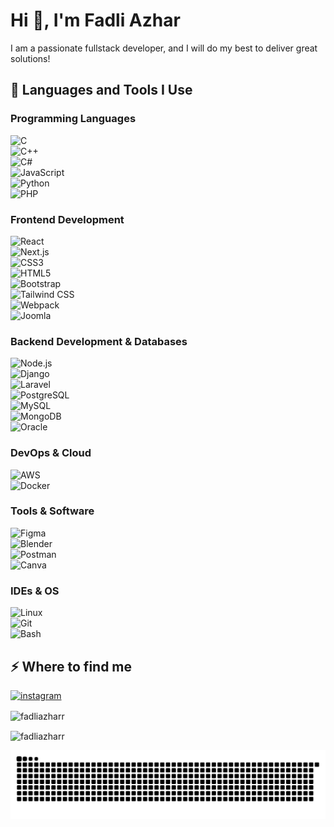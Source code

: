
<h1>Hi 👋, I'm Fadli Azhar</h1>
<p>I am a passionate fullstack developer, and I will do my best to deliver great solutions!</p>
<h2>🚀 Languages and Tools I Use</h2>

### Programming Languages  
![C](https://img.shields.io/badge/C-00599C?style=for-the-badge&logo=c&logoColor=white)  
![C++](https://img.shields.io/badge/C++-00599C?style=for-the-badge&logo=c%2B%2B&logoColor=white)  
![C#](https://img.shields.io/badge/C%23-239120?style=for-the-badge&logo=c-sharp&logoColor=white)  
![JavaScript](https://img.shields.io/badge/JavaScript-F7DF1E?style=for-the-badge&logo=javascript&logoColor=black)  
![Python](https://img.shields.io/badge/Python-3776AB?style=for-the-badge&logo=python&logoColor=white)  
![PHP](https://img.shields.io/badge/PHP-777BB4?style=for-the-badge&logo=php&logoColor=white)  

### Frontend Development  
![React](https://img.shields.io/badge/React-61DAFB?style=for-the-badge&logo=react&logoColor=black)  
![Next.js](https://img.shields.io/badge/Next.js-000000?style=for-the-badge&logo=next.js&logoColor=white)  
![CSS3](https://img.shields.io/badge/CSS3-1572B6?style=for-the-badge&logo=css3&logoColor=white)  
![HTML5](https://img.shields.io/badge/HTML5-E34F26?style=for-the-badge&logo=html5&logoColor=white)  
![Bootstrap](https://img.shields.io/badge/Bootstrap-7952B3?style=for-the-badge&logo=bootstrap&logoColor=white)  
![Tailwind CSS](https://img.shields.io/badge/TailwindCSS-06B6D4?style=for-the-badge&logo=tailwindcss&logoColor=white)  
![Webpack](https://img.shields.io/badge/Webpack-8DD6F9?style=for-the-badge&logo=webpack&logoColor=black)  
![Joomla](https://img.shields.io/badge/Joomla-5091CD?style=for-the-badge&logo=joomla&logoColor=white)  

### Backend Development & Databases  
![Node.js](https://img.shields.io/badge/Node.js-339933?style=for-the-badge&logo=nodedotjs&logoColor=white)  
![Django](https://img.shields.io/badge/Django-092E20?style=for-the-badge&logo=django&logoColor=white)  
![Laravel](https://img.shields.io/badge/Laravel-FF2D20?style=for-the-badge&logo=laravel&logoColor=white)  
![PostgreSQL](https://img.shields.io/badge/PostgreSQL-336791?style=for-the-badge&logo=postgresql&logoColor=white)  
![MySQL](https://img.shields.io/badge/MySQL-4479A1?style=for-the-badge&logo=mysql&logoColor=white)  
![MongoDB](https://img.shields.io/badge/MongoDB-47A248?style=for-the-badge&logo=mongodb&logoColor=white)  
![Oracle](https://img.shields.io/badge/Oracle-F80000?style=for-the-badge&logo=oracle&logoColor=white)  

### DevOps & Cloud  
![AWS](https://img.shields.io/badge/AWS-232F3E?style=for-the-badge&logo=amazon-aws&logoColor=white)  
![Docker](https://img.shields.io/badge/Docker-2496ED?style=for-the-badge&logo=docker&logoColor=white)  

### Tools & Software  
![Figma](https://img.shields.io/badge/Figma-F24E1E?style=for-the-badge&logo=figma&logoColor=white)  
![Blender](https://img.shields.io/badge/Blender-F5792A?style=for-the-badge&logo=blender&logoColor=white)  
![Postman](https://img.shields.io/badge/Postman-FF6C37?style=for-the-badge&logo=postman&logoColor=white)  
![Canva](https://img.shields.io/badge/Canva-00C4CC?style=for-the-badge&logo=canva&logoColor=white)  

### IDEs & OS  
![Linux](https://img.shields.io/badge/Linux-FCC624?style=for-the-badge&logo=linux&logoColor=black)  
![Git](https://img.shields.io/badge/Git-F05032?style=for-the-badge&logo=git&logoColor=white)  
![Bash](https://img.shields.io/badge/Bash-4EAA25?style=for-the-badge&logo=gnubash&logoColor=white)  


<h2>⚡️ Where to find me</h2>
<p><a target="_blank" href="https://www.instagram.com/fazhar__" style="display: inline-block;"><img src="https://img.shields.io/badge/instagram-logo?style=for-the-badge&logo=instagram&logoColor=white&color=%23F35369" alt="instagram" /></a></p>
<p><img align="center" src="https://github-readme-stats.vercel.app/api?username=fadliazharr&show_icons=true&locale=en" alt="fadliazharr" /></p>
<p><img align="center" src="https://github-readme-streak-stats.herokuapp.com/?user=fadliazharr&" alt="fadliazharr" /></p>

<picture>
  <source media="(prefers-color-scheme: dark)" srcset="https://raw.githubusercontent.com/fadliazharr/fadliazharr/output/github-snake-dark.svg" />
  <source media="(prefers-color-scheme: light)" srcset="https://raw.githubusercontent.com/fadliazharr/fadliazharr/output/github-snake.svg" />
  <img alt="github-snake" src="https://raw.githubusercontent.com/fadliazharr/fadliazharr/output/github-snake.svg" />
</picture>
